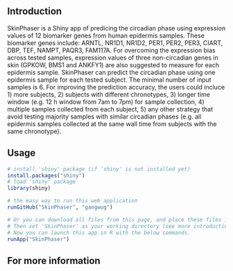 ## Introduction

SkinPhaser is a Shiny app of predicing the circadian phase using expression values of 12 biomarker genes from human epidermis samples. These biomarker genes include: ARNTL, NR1D1, NR1D2, PER1, PER2, PER3, CIART, DBP, TEF, NAMPT, PAQR3, FAM117A. For overcoming the expression bias across tested samples, expression values of three non-circadian genes in skin (GPKOW, BMS1 and ANKFY1) are also suggested to measure for each epidermis sample. SkinPhaser can predict the circadian phase using one epidermis sample for each tested subject. The minimal number of input samples is 6. For improving the prediction accuracy, the users could incluce 1) more subjects, 2) subjects with different chronotypes, 3) longer time window (e.g. 12 h window from 7am to 7pm) for sample collection, 4) multiple samples collected from each subject, 5) any other strategy that avoid testing majority samples with similar circadian phases (e.g. all epidermis samples collected at the same wall time from subjects with the same chronotype). 
 
## Usage
```r
# install 'shiny' package (if 'shiny' is not installed yet)
install.packages("shiny")
# load 'shiny' package
library(shiny)

# the easy way to run this web application 
runGitHub("SkinPhaser", "gangwug")

# Or you can download all files from this page, and place these files into an directory named 'SkinPhaser'. 
# Then set 'SkinPhaser' as your working directory (see more introduction about working directory-http://shiny.rstudio.com/tutorial/quiz/). 
# Now you can launch this app in R with the below commands.
runApp("SkinPhaser")

```

## For more information
